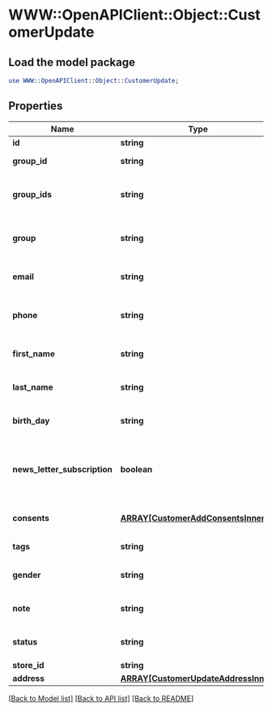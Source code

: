 # WWW::OpenAPIClient::Object::CustomerUpdate

## Load the model package
```perl
use WWW::OpenAPIClient::Object::CustomerUpdate;
```

## Properties
Name | Type | Description | Notes
------------ | ------------- | ------------- | -------------
**id** | **string** | Entity id | [optional] 
**group_id** | **string** | Customer group_id | [optional] 
**group_ids** | **string** | Groups that will be assigned to a customer | [optional] 
**group** | **string** | Defines the group where the customer | [optional] 
**email** | **string** | Defines customer&#39;s email | [optional] 
**phone** | **string** | Defines customer&#39;s phone number | [optional] 
**first_name** | **string** | Defines customer&#39;s first name | [optional] 
**last_name** | **string** | Defines customer&#39;s last name | [optional] 
**birth_day** | **string** | Defines customer&#39;s birthday | [optional] 
**news_letter_subscription** | **boolean** | Defines whether the newsletter subscription is available for the user | [optional] 
**consents** | [**ARRAY[CustomerAddConsentsInner]**](CustomerAddConsentsInner.md) | Defines consents to notifications | [optional] 
**tags** | **string** | Customer tags | [optional] 
**gender** | **string** | Defines customer&#39;s gender | [optional] 
**note** | **string** | The customer note. | [optional] 
**status** | **string** | Defines customer&#39;s status | [optional] 
**store_id** | **string** | Store Id | [optional] 
**address** | [**ARRAY[CustomerUpdateAddressInner]**](CustomerUpdateAddressInner.md) |  | [optional] 

[[Back to Model list]](../README.md#documentation-for-models) [[Back to API list]](../README.md#documentation-for-api-endpoints) [[Back to README]](../README.md)



